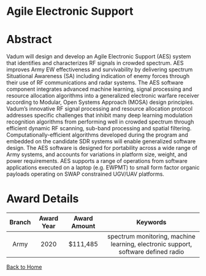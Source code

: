 
Agile Electronic Support
========================

# Abstract


Vadum will design and develop an Agile Electronic Support (AES) system that identifies and characterizes RF signals in crowded spectrum. AES improves Army EW effectiveness and survivability by delivering spectrum Situational Awareness (SA) including indication of enemy forces through their use of RF communications and radar systems. The AES software component integrates advanced machine learning, signal processing and resource allocation algorithms into a generalized electronic warfare receiver according to Modular, Open Systems Approach (MOSA) design principles. Vadum’s innovative RF signal processing and resource allocation protocol addresses specific challenges that inhibit many deep learning modulation recognition algorithms from performing well in crowded spectrum through efficient dynamic RF scanning, sub-band processing and spatial filtering. Computationally-efficient algorithms developed during the program and embedded on the candidate SDR systems will enable generalized software design. The AES software is designed for portability across a wide range of Army systems, and accounts for variations in platform size, weight, and power requirements. AES supports a range of operations from software applications executed on a laptop (e.g. EWPMT) to small form factor organic payloads operating on SWAP constrained UGV/UAV platforms.  

# Award Details

|Branch|Award Year|Award Amount|Keywords|
| :---: | :---: | :---: | :---: |
|Army|2020|$111,485|spectrum monitoring, machine learning, electronic support, software defined radio|
  
  


[Back to Home](https://github.com/chrischow/dod_sbir_awards/CC/#1054)